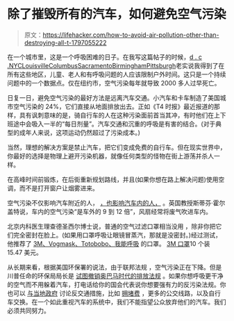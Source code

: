 # 除了摧毁所有的汽车，如何避免空气污染

> 原文：<https://lifehacker.com/how-to-avoid-air-pollution-other-than-destroying-all-t-1797055222>

在一个城市里，这是一个呼吸困难的日子。在我写这篇帖子的时候，[d . c .](https://patch.com/district-columbia/washingtondc/dangerous-heat-air-quality-alert-issued-dc-northern-virginia)[NYC](http://www.accuweather.com/en/us/new-york-ny/10007/weather-warnings-1756209/349727)[Louisville](http://www.wdrb.com/story/35912883/air-quality-alert-declared-for-wednesday-in-louisville-and-part-of-southern-indiana)[Columbus](http://abc6onyourside.com/news/local/air-quality-alert-for-wednesday-july-19th)[Sacramento](https://airnow.gov/index.cfm?action=airnow.local_state&stateid=5&mapcenter=0&tabs=0)[Birmingham](http://www.al.com/news/birmingham/index.ssf/2017/07/code_orange_air_quality_alert_1.html)[Pittsburgh](http://www.wpxi.com/news/top-stories/code-orange-air-quality-alert-issued-for-western-pennsylvania/564839875)老实说我得到了在所有这些地区，儿童、老人和有呼吸问题的人应该限制户外时间。这只是一个持续问题中的一个数据点。仅在纽约市，空气污染每年就导致 2000 多人过早死亡。



日复一日，避免空气污染的最好方法是远离汽车交通。小汽车和卡车制造了美国城市空气污染的 24%，它们直接从地面排放出去。正如《T4 时报》最近报道的那样，具有讽刺意味的是，骑自行车的人在这种污染面前首当其冲，有时他们在上下班途中会吸入一半的“每日剂量”。汽车交通和沉重的呼吸是有害的结合。(对于典型的成年人来说，这项运动仍然超过了污染成本。)

当然，理想的解决方案是禁止汽车，把它们变成免费的自行车。但在现实世界中，你最好的选择是物理上避开污染机器，就像任何类型的怪物在街上游荡并杀人一样。

在高峰时间前锻炼，在后街重新规划路线，并且(如果你想在路上解决问题)使用空调，而不是打开窗户让烟雾进来。

空气污染不仅影响汽车附近的人， [，也影响汽车内的人，](https://www.theguardian.com/environment/2017/jun/12/children-risk-air-pollution-cars-former-uk-chief-scientist-warns) 。英国教授斯蒂芬·霍尔盖特说，车内的空气污染“是车外的 9 到 12 倍”，风扇经常将废气吹进车内。

北京内科医生理查德圣西尔博士说，普通的空气过滤口罩相当没用 ，除非你把它们完全密封在脸上。(如果用口罩呼吸让眼镜冒蒸汽，那就是没密封。)经过测试，他推荐了 [3M、Vogmask、Totobobo、我能呼吸](http://www.myhealthbeijing.com/china-public-health/air-pollution-masks-a-review-of-the-best/) 的口罩。 [3M 口罩](https://smile.amazon.com/3M-8511PB1-Particulate-Respirator-10-Pack/dp/B0002YKBV2/?asc_campaign=InlineText&asc_refurl=https://lifehacker.com/how-to-avoid-air-pollution-other-than-destroying-all-t-1797055222&asc_source=&tag=kinjalifehackerlink-20)10 个装 15.47 美元。

从长期来看，根据美国环保署的说法，由于联邦法规 ，空气污染正在下降。但是川普任命的环保局局长是 [试图撤销奥巴马时代的排放法规](https://www.nytimes.com/2017/07/01/us/politics/trump-epa-chief-pruitt-regulations-climate-change.html) 。如果你想呼吸更干净的空气而不用躲着汽车，打电话给你的国会代表说你想要强有力的反污染法规。你也可以 [与当地政府](https://lifehacker.com/how-can-i-get-my-local-government-to-pay-attention-to-m-5981392) 讨论反交通措施，比如 [拥堵费](https://ny.curbed.com/2017/6/5/15740726/nyc-congestion-pricing-move-new-york-mayor-de-blasio) ，更多的公交线路，以及自行车交换。在一个如此重视汽车的系统中，我们不能指望公众放弃他们的汽车。我们必须共同努力。